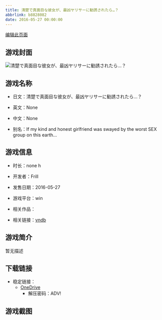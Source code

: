 ```yaml
---
title: 清楚で真面目な彼女が、最凶ヤリサーに勧誘されたら…？
abbrlink: b8828082
date: 2016-05-27 00:00:00
---
```

[编辑此页面](https://github.com/ACG-3/ADV3-source/blob/main/source/_posts/games/%E6%B8%85%E6%A5%9A%E3%81%A7%E7%9C%9F%E9%9D%A2%E7%9B%AE%E3%81%AA%E5%BD%BC%E5%A5%B3%E3%81%8C%E3%80%81%E6%9C%80%E5%87%B6%E3%83%A4%E3%83%AA%E3%82%B5%E3%83%BC%E3%81%AB%E5%8B%A7%E8%AA%98%E3%81%95%E3%82%8C%E3%81%9F%E3%82%89%E2%80%A6%EF%BC%9F.md)

## 游戏封面

![清楚で真面目な彼女が、最凶ヤリサーに勧誘されたら…？](https://pan.timero.xyz/onedrive/img_lib_001/%E6%B8%85%E6%A5%9A%E3%81%A7%E7%9C%9F%E9%9D%A2%E7%9B%AE%E3%81%AA%E5%BD%BC%E5%A5%B3%E3%81%8C%E3%80%81%E6%9C%80%E5%87%B6%E3%83%A4%E3%83%AA%E3%82%B5%E3%83%BC%E3%81%AB%E5%8B%A7%E8%AA%98%E3%81%95%E3%82%8C%E3%81%9F%E3%82%89%E2%80%A6%EF%BC%9F_cover.avif)


## 游戏名称

- 日文：清楚で真面目な彼女が、最凶ヤリサーに勧誘されたら…？
- 英文：None
- 中文：None

- 别名：If my kind and honest girlfriend was swayed by the worst SEX group on this earth...


## 游戏信息

- 时长：none h
- 开发者：Frill
- 发售日期：2016-05-27
- 游戏平台：win
- 相关作品：

- 相关链接：[vndb](https://vndb.org/v19165)


## 游戏简介

暂无描述


## 下载链接

- 稳定链接：
    - [OneDrive](https://pan.timero.xyz/onedrive/adv_lib_001/%E6%B8%85%E6%A5%9A%E3%81%A7%E7%9C%9F%E9%9D%A2%E7%9B%AE%E3%81%AA%E5%BD%BC%E5%A5%B3%E3%81%8C%E3%80%81%E6%9C%80%E5%87%B6%E3%83%A4%E3%83%AA%E3%82%B5%E3%83%BC%E3%81%AB%E5%8B%A7%E8%AA%98%E3%81%95%E3%82%8C%E3%81%9F%E3%82%89%E2%80%A6%EF%BC%9F)
        - 解压密码：ADV!



## 游戏截图


